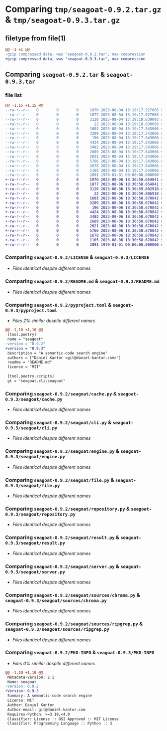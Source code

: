 # Comparing `tmp/seagoat-0.9.2.tar.gz` & `tmp/seagoat-0.9.3.tar.gz`

## filetype from file(1)

```diff
@@ -1 +1 @@
-gzip compressed data, was "seagoat-0.9.2.tar", max compression
+gzip compressed data, was "seagoat-0.9.3.tar", max compression
```

## Comparing `seagoat-0.9.2.tar` & `seagoat-0.9.3.tar`

### file list

```diff
@@ -1,15 +1,15 @@
--rw-r--r--   0        0        0     1070 2023-08-04 13:19:17.527065 seagoat-0.9.2/LICENSE
--rw-r--r--   0        0        0     1877 2023-08-04 13:19:17.527065 seagoat-0.9.2/README.md
--rw-r--r--   0        0        0     3120 2023-08-04 13:19:18.639093 seagoat-0.9.2/pyproject.toml
--rw-r--r--   0        0        0       22 2023-08-04 13:19:18.639093 seagoat-0.9.2/seagoat/__init__.py
--rw-r--r--   0        0        0     1601 2023-08-04 13:19:17.543066 seagoat-0.9.2/seagoat/cache.py
--rw-r--r--   0        0        0     3209 2023-08-04 13:19:17.543066 seagoat-0.9.2/seagoat/cli.py
--rw-r--r--   0        0        0      196 2023-08-04 13:19:17.543066 seagoat-0.9.2/seagoat/common.py
--rw-r--r--   0        0        0     4424 2023-08-04 13:19:17.543066 seagoat-0.9.2/seagoat/engine.py
--rw-r--r--   0        0        0     3482 2023-08-04 13:19:17.543066 seagoat-0.9.2/seagoat/file.py
--rw-r--r--   0        0        0     2689 2023-08-04 13:19:17.543066 seagoat-0.9.2/seagoat/repository.py
--rw-r--r--   0        0        0     2021 2023-08-04 13:19:17.543066 seagoat-0.9.2/seagoat/result.py
--rw-r--r--   0        0        0     5766 2023-08-04 13:19:17.543066 seagoat-0.9.2/seagoat/server.py
--rw-r--r--   0        0        0     1678 2023-08-04 13:19:17.543066 seagoat-0.9.2/seagoat/sources/chroma.py
--rw-r--r--   0        0        0     1105 2023-08-04 13:19:17.543066 seagoat-0.9.2/seagoat/sources/ripgrep.py
--rw-r--r--   0        0        0     2891 1970-01-01 00:00:00.000000 seagoat-0.9.2/PKG-INFO
+-rw-r--r--   0        0        0     1070 2023-08-06 18:30:58.654841 seagoat-0.9.3/LICENSE
+-rw-r--r--   0        0        0     1877 2023-08-06 18:30:58.654841 seagoat-0.9.3/README.md
+-rw-r--r--   0        0        0     3120 2023-08-06 18:30:59.802918 seagoat-0.9.3/pyproject.toml
+-rw-r--r--   0        0        0       22 2023-08-06 18:30:59.806918 seagoat-0.9.3/seagoat/__init__.py
+-rw-r--r--   0        0        0     1601 2023-08-06 18:30:58.670842 seagoat-0.9.3/seagoat/cache.py
+-rw-r--r--   0        0        0     3209 2023-08-06 18:30:58.670842 seagoat-0.9.3/seagoat/cli.py
+-rw-r--r--   0        0        0      196 2023-08-06 18:30:58.670842 seagoat-0.9.3/seagoat/common.py
+-rw-r--r--   0        0        0     4424 2023-08-06 18:30:58.670842 seagoat-0.9.3/seagoat/engine.py
+-rw-r--r--   0        0        0     3482 2023-08-06 18:30:58.670842 seagoat-0.9.3/seagoat/file.py
+-rw-r--r--   0        0        0     2689 2023-08-06 18:30:58.670842 seagoat-0.9.3/seagoat/repository.py
+-rw-r--r--   0        0        0     2021 2023-08-06 18:30:58.670842 seagoat-0.9.3/seagoat/result.py
+-rw-r--r--   0        0        0     5766 2023-08-06 18:30:58.670842 seagoat-0.9.3/seagoat/server.py
+-rw-r--r--   0        0        0     1678 2023-08-06 18:30:58.670842 seagoat-0.9.3/seagoat/sources/chroma.py
+-rw-r--r--   0        0        0     1105 2023-08-06 18:30:58.670842 seagoat-0.9.3/seagoat/sources/ripgrep.py
+-rw-r--r--   0        0        0     2891 1970-01-01 00:00:00.000000 seagoat-0.9.3/PKG-INFO
```

### Comparing `seagoat-0.9.2/LICENSE` & `seagoat-0.9.3/LICENSE`

 * *Files identical despite different names*

### Comparing `seagoat-0.9.2/README.md` & `seagoat-0.9.3/README.md`

 * *Files identical despite different names*

### Comparing `seagoat-0.9.2/pyproject.toml` & `seagoat-0.9.3/pyproject.toml`

 * *Files 2% similar despite different names*

```diff
@@ -1,10 +1,10 @@
 [tool.poetry]
 name = "seagoat"
-version = "0.9.2"
+version = "0.9.3"
 description = "A semantic-code search engine"
 authors = ["Daniel Kantor <git@daniel-kantor.com>"]
 readme = "README.md"
 license = "MIT"
 
 [tool.poetry.scripts]
 gt = "seagoat.cli:seagoat"
```

### Comparing `seagoat-0.9.2/seagoat/cache.py` & `seagoat-0.9.3/seagoat/cache.py`

 * *Files identical despite different names*

### Comparing `seagoat-0.9.2/seagoat/cli.py` & `seagoat-0.9.3/seagoat/cli.py`

 * *Files identical despite different names*

### Comparing `seagoat-0.9.2/seagoat/engine.py` & `seagoat-0.9.3/seagoat/engine.py`

 * *Files identical despite different names*

### Comparing `seagoat-0.9.2/seagoat/file.py` & `seagoat-0.9.3/seagoat/file.py`

 * *Files identical despite different names*

### Comparing `seagoat-0.9.2/seagoat/repository.py` & `seagoat-0.9.3/seagoat/repository.py`

 * *Files identical despite different names*

### Comparing `seagoat-0.9.2/seagoat/result.py` & `seagoat-0.9.3/seagoat/result.py`

 * *Files identical despite different names*

### Comparing `seagoat-0.9.2/seagoat/server.py` & `seagoat-0.9.3/seagoat/server.py`

 * *Files identical despite different names*

### Comparing `seagoat-0.9.2/seagoat/sources/chroma.py` & `seagoat-0.9.3/seagoat/sources/chroma.py`

 * *Files identical despite different names*

### Comparing `seagoat-0.9.2/seagoat/sources/ripgrep.py` & `seagoat-0.9.3/seagoat/sources/ripgrep.py`

 * *Files identical despite different names*

### Comparing `seagoat-0.9.2/PKG-INFO` & `seagoat-0.9.3/PKG-INFO`

 * *Files 0% similar despite different names*

```diff
@@ -1,10 +1,10 @@
 Metadata-Version: 2.1
 Name: seagoat
-Version: 0.9.2
+Version: 0.9.3
 Summary: A semantic-code search engine
 License: MIT
 Author: Daniel Kantor
 Author-email: git@daniel-kantor.com
 Requires-Python: >=3.10,<4.0
 Classifier: License :: OSI Approved :: MIT License
 Classifier: Programming Language :: Python :: 3
```

